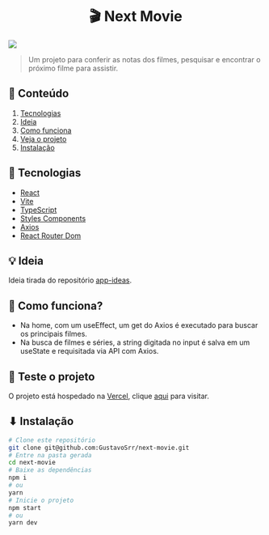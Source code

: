 <h1 align="center">🎬 Next Movie</h1>

<img align="center" src="https://the-next-movie.vercel.app/cover.png"/>

> Um projeto para conferir as notas dos filmes, pesquisar e encontrar o próximo filme para assistir.

## 📃 Conteúdo
  1. [Tecnologias](#-tecnologias)
  2. [Ideia](#-ideia)
  3. [Como funciona](#-como-funciona)
  4. [Veja o projeto](#-teste-o-projeto)
  5. [Instalação](#-instalação)

## 📡 Tecnologias

  - [React](https://reactjs.org/)
  - [Vite](https://vitejs.dev/)
  - [TypeScript](https://www.typescriptlang.org/)
  - [Styles Components](https://styled-components.com/)
  - [Axios](https://axios-http.com/)
  - [React Router Dom](https://reactrouter.com/)

## 💡 Ideia

  Ideia tirada do repositório [app-ideas](https://github.com/florinpop17/app-ideas).

## 🤔 Como funciona?

  - Na home, com um useEffect, um get do Axios é executado para buscar os principais filmes.
  - Na busca de filmes e séries, a string digitada no input é salva em um useState e requisitada via API com Axios.

## 🚀 Teste o projeto

  O projeto está hospedado na [Vercel](https://vercel.com), clique [aqui](https://the-next-movie.vercel.app) para visitar.

## ⬇ Instalação

  ```bash
  # Clone este repositório
  git clone git@github.com:GustavoSrr/next-movie.git
  # Entre na pasta gerada
  cd next-movie
  # Baixe as dependências
  npm i
  # ou
  yarn
  # Inicie o projeto
  npm start
  # ou
  yarn dev
```
